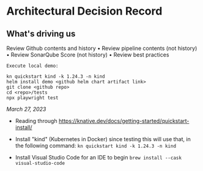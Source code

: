 Architectural Decision Record
=============================

What's driving us
-----------------

Review Github contents and history
• Review pipeline contents (not history)
• Review SonarQube Score (not history)
• Review best practices

    Execute local demo:

    kn quickstart kind -k 1.24.3 -n kind
    helm install demo <github helm chart artifact link>
    git clone <github repo>
    cd <repo>/tests
    npx playwright test

_March 27, 2023_
* Reading through https://knative.dev/docs/getting-started/quickstart-install/

* Install "kind" (Kubernetes in Docker) since testing this will use that, in the following command: `kn quickstart kind -k 1.24.3 -n kind`

* Install Visual Studio Code for an IDE to begin `brew install --cask visual-studio-code`




